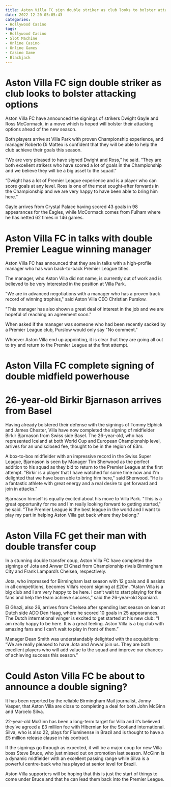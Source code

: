 ```yaml
---
title: Aston Villa FC sign double striker as club looks to bolster attacking options
date: 2022-12-20 05:05:43
categories:
- Hollywood Casino
tags:
- Hollywood Casino
- Slot Machine
- Online Casino
- Online Games
- Casino Game
- Blackjack
---
```



#  Aston Villa FC sign double striker as club looks to bolster attacking options

Aston Villa FC have announced the signings of strikers Dwight Gayle and Ross McCormack, in a move which is hoped will bolster their attacking options ahead of the new season.

Both players arrive at Villa Park with proven Championship experience, and manager Roberto Di Matteo is confident that they will be able to help the club achieve their goals this season.

“We are very pleased to have signed Dwight and Ross,” he said. “They are both excellent strikers who have scored a lot of goals in the Championship and we believe they will be a big asset to the squad.”

“Dwight has a lot of Premier League experience and is a player who can score goals at any level. Ross is one of the most sought-after forwards in the Championship and we are very happy to have been able to bring him here.”

Gayle arrives from Crystal Palace having scored 43 goals in 98 appearances for the Eagles, while McCormack comes from Fulham where he has netted 62 times in 146 games.

#  Aston Villa FC in talks with double Premier League winning manager

Aston Villa FC has announced that they are in talks with a high-profile manager who has won back-to-back Premier League titles.

The manager, who Aston Villa did not name, is currently out of work and is believed to be very interested in the position at Villa Park.

"We are in advanced negotiations with a manager who has a proven track record of winning trophies," said Aston Villa CEO Christian Purslow.

"This manager has also shown a great deal of interest in the job and we are hopeful of reaching an agreement soon."

When asked if the manager was someone who had been recently sacked by a Premier League club, Purslow would only say "No comment."

Whoever Aston Villa end up appointing, it is clear that they are going all out to try and return to the Premier League at the first attempt.

#  Aston Villa FC complete signing of double midfield powerhouse

# 26-year-old Birkir Bjarnason arrives from Basel

Having already bolstered their defense with the signings of Tommy Elphick and James Chester, Villa have now completed the signing of midfielder Birkir Bjarnason from Swiss side Basel. The 26-year-old, who has represented Iceland at both World Cup and European Championship level, arrives for an undisclosed fee, thought to be in the region of £3m.

A box-to-box midfielder with an impressive record in the Swiss Super League, Bjarnason is seen by Manager Tim Sherwood as the perfect addition to his squad as they bid to return to the Premier League at the first attempt. "Birkir is a player that I have watched for some time now and I'm delighted that we have been able to bring him here," said Sherwood. "He is a fantastic athlete with great energy and a real desire to get forward and join in attacks."

Bjarnason himself is equally excited about his move to Villa Park. "This is a great opportunity for me and I'm really looking forward to getting started," he said. "The Premier League is the best league in the world and I want to play my part in helping Aston Villa get back where they belong."

#  Aston Villa FC get their man with double transfer coup

In a stunning double transfer coup, Aston Villa FC have completed the signings of Jota and Anwar El Ghazi from Championship rivals Birmingham City and Frank Lampard’s Chelsea, respectively.

Jota, who impressed for Birmingham last season with 12 goals and 8 assists in all competitions, becomes Villa’s record signing at £20m. “Aston Villa is a big club and I am very happy to be here. I can’t wait to start playing for the fans and help the team achieve success,” said the 26-year-old Spaniard.

El Ghazi, also 26, arrives from Chelsea after spending last season on loan at Dutch side ADO Den Haag, where he scored 10 goals in 25 appearances. The Dutch international winger is excited to get started at his new club: “I am really happy to be here. It is a great feeling. Aston Villa is a big club with amazing fans and I can’t wait to play in front of them.”

Manager Dean Smith was understandably delighted with the acquisitions: “We are really pleased to have Jota and Anwar join us. They are both excellent players who will add value to the squad and improve our chances of achieving success this season.”

#  Could Aston Villa FC be about to announce a double signing?

It has been reported by the reliable Birmingham Mail journalist, Jonny Vasper, that Aston Villa are close to completing a deal for both John McGinn and Marcelo Silva.

22-year-old McGinn has been a long-term target for Villa and it’s believed they’ve agreed a £3 million fee with Hibernian for the Scotland international. Silva, who is also 22, plays for Fluminense in Brazil and is thought to have a £5 million release clause in his contract.

If the signings go through as expected, it will be a major coup for new Villa boss Steve Bruce, who just missed out on promotion last season. McGinn is a dynamic midfielder with an excellent passing range while Silva is a powerful centre-back who has played at senior level for Brazil.

Aston Villa supporters will be hoping that this is just the start of things to come under Bruce and that he can lead them back into the Premier League.